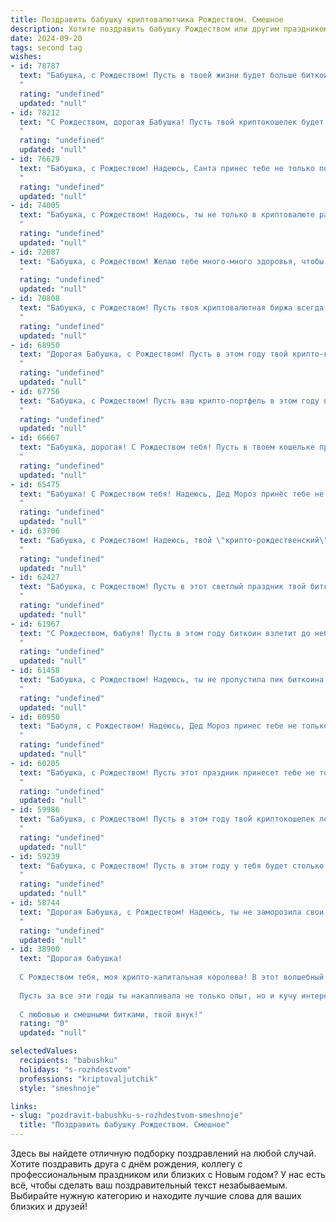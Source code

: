 ```yaml
---
title: Поздравить бабушку криптовалютчика Рождеством. Смешное
description: Хотите поздравить бабушку Рождеством или другим праздником? Наш ИИ создаст незабываемое поздравление, а вы обязательно выделитесь среди других.  
date: 2024-09-20
tags: second tag
wishes:
- id: 78787
  text: "Бабушка, с Рождеством! Пусть в твоей жизни будет больше биткоинов, чем монет в копилке, и пусть все твои криптовалютные инвестиции принесут тебе праздничный профит! 🎅💰
  "
  rating: "undefined"
  updated: "null"
- id: 78212
  text: "С Рождеством, дорогая Бабушка! Пусть твой криптокошелек будет всегда полон, а майнинговые фермы работают без перебоев! 🎄🎅
  "
  rating: "undefined"
  updated: "null"
- id: 76629
  text: "Бабушка, с Рождеством! Надеюсь, Санта принес тебе не только подарки, но и пару биткоинов. Пусть твой 2024 год будет таким же прибыльным, как последний майнинг-бум! 😅
  "
  rating: "undefined"
  updated: "null"
- id: 74005
  text: "Бабушка, с Рождеством! Надеюсь, ты не только в криптовалюте разбираешься, но и в том, как накрыть праздничный стол! 😉🎉
  "
  rating: "undefined"
  updated: "null"
- id: 72687
  text: "Бабушка, с Рождеством! Желаю тебе много-много здоровья, чтобы ты могла крутить майнинг так же бодро, как и биткоин! 🎉💸🥳
  "
  rating: "undefined"
  updated: "null"
- id: 70808
  text: "Бабушка, с Рождеством! Пусть твоя криптовалютная биржа всегда будет на подъеме, а майнинг приносит тебе не только монеты, но и миллионы лайков от внуков! 🎄💰✨
  "
  rating: "undefined"
  updated: "null"
- id: 68950
  text: "Дорогая Бабушка, с Рождеством! Пусть в этом году твой крипто-кошелек будет полнее, чем мешок Деда Мороза, и пусть твоя прибыль будет больше, чем число биткоинов на Луне! 🎄🎁🚀
  "
  rating: "undefined"
  updated: "null"
- id: 67756
  text: "Бабушка, с Рождеством! Пусть ваш крипто-портфель в этом году взлетит выше, чем самая высокая елка, а биткоин подарит вам столько радости, сколько внуки! 🥳🎄
  "
  rating: "undefined"
  updated: "null"
- id: 66667
  text: "Бабушка, дорогая! С Рождеством тебя! Пусть в твоем кошельке прибавляются не только тортики от внуков, но и сатоши!  😉 И чтобы котики, как всегда, были в шоколаде, а ты - в крипте!
  "
  rating: "undefined"
  updated: "null"
- id: 65475
  text: "Бабушка! С Рождеством тебя! Надеюсь, Дед Мороз принёс тебе не только подарки, но и пару биткоинов. 😉 Пусть крипта растёт, а ты будешь здоровой и богатой! 🎉🎄
  "
  rating: "undefined"
  updated: "null"
- id: 63706
  text: "Бабушка, с Рождеством! Надеюсь, твой \"крипто-рождественский\" стол будет ломиться от биткоинов и эфира! 😉🎄
  "
  rating: "undefined"
  updated: "null"
- id: 62427
  text: "Бабушка, с Рождеством! Пусть в этот светлый праздник твой биткоин взлетит до небес, а эфир не остынет никогда! 🎄🎅🚀
  "
  rating: "undefined"
  updated: "null"
- id: 61967
  text: "С Рождеством, бабуля! Пусть в этом году биткоин взлетит до небес, а майнинг будет стабильным и прибыльным!
  "
  rating: "undefined"
  updated: "null"
- id: 61458
  text: "Бабушка, с Рождеством! Надеюсь, ты не пропустила пик биткоина и уже вложилась в новый перспективный альткоин?  😉 Пусть в новом году твои инвестиции будут прибыльными, а внуки - щедрыми!  ❤️
  "
  rating: "undefined"
  updated: "null"
- id: 60950
  text: "Бабуля, с Рождеством! Надеюсь, Дед Мороз принес тебе не только теплое одеяло, но и пару биткоинов, чтобы ты могла вкладывать в метавселенную, вместо того, чтобы вязать носки! 😜
  "
  rating: "undefined"
  updated: "null"
- id: 60205
  text: "Бабушка, с Рождеством! Пусть этот праздник принесет тебе не только праздничное настроение, но и пару биткоинов под елку! Пусть твоя крипто-инвестиционная стратегия будет такой же удачной, как твои борщи!
  "
  rating: "undefined"
  updated: "null"
- id: 59986
  text: "Бабушка, с Рождеством! Пусть в этом году твой криптокошелек ломится от биткоинов, а эфир не падает ниже 10 тысяч долларов! 🎄🤑
  "
  rating: "undefined"
  updated: "null"
- id: 59239
  text: "Бабушка, с Рождеством! Пусть в этом году у тебя будет столько биткоинов, сколько ворон на картине \"Птицы на пруду\" Клода Моне! 😂
  "
  rating: "undefined"
  updated: "null"
- id: 58744
  text: "Дорогая Бабушка, с Рождеством! Надеюсь, ты не заморозила свои биткоины на морозе! 🤣 Желаю тебе праздничного настроения и чтобы твой портфель  рос быстрее, чем цены на мандарины! 🍊💰
  "
  rating: "undefined"
  updated: "null"
- id: 38900
  text: "Дорогая бабушка!
  
  С Рождеством тебя, моя крипто-капитальная королева! В этот волшебный день хочу, чтобы все твои мечты были не только на блокчейне, но и исполнились в реальной жизни! Пусть из кошелька счастья криптовалюты сыплются, как снег, а заботы умножаются на ноль!
  
  Пусть за все эти годы ты накапливала не только опыт, но и кучу интересных историй, которые даже Bitcoin позавидует. Желаю удачи в трейдинге, но помни: иногда лучше держать свои активы не в интернете, а на кондитерском столе — пирожки же не так быстро обесценятся!
  
  С любовью и смешными битками, твой внук!"
  rating: "0"
  updated: "null"

selectedValues:
  recipients: "babushku"
  holidays: "s-rozhdestvom"
  professions: "kriptovaljutchik"
  style: "smeshnoje"

links:
- slug: "pozdravit-babushku-s-rozhdestvom-smeshnoje"
  title: "Поздравить бабушку Рождеством. Смешное"
---
```


Здесь вы найдете отличную подборку поздравлений на любой случай. 
Хотите поздравить друга с днём рождения, коллегу с профессиональным праздником или близких с Новым годом? У нас есть всё, чтобы сделать ваш поздравительный текст незабываемым. Выбирайте нужную категорию и находите лучшие слова для ваших близких и друзей!
